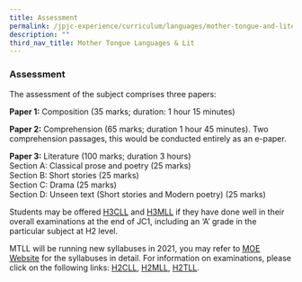 ```yaml
---
title: Assessment
permalink: /jpjc-experience/curriculum/languages/mother-tongue-and-literature/assessment/
description: ""
third_nav_title: Mother Tongue Languages & Lit
---
```

### **Assessment**

The assessment of the subject comprises three papers:

**Paper 1:** Composition (35 marks; duration: 1 hour 15 minutes)

**Paper 2:** Comprehension (65 marks; duration 1 hour 45 minutes). Two 
comprehension passages, this would be conducted entirely as an e-paper.

**Paper 3:** Literature (100 marks; duration 3 hours)<br>
Section A: Classical prose and poetry (25 marks)<br>
Section B: Short stories (25 marks)<br>
Section C: Drama (25 marks) <br>
Section D: Unseen text (Short stories and Modern poetry) (25 marks)

Students may be offered [H3CLL](/files/H3CLL.pdf) and [H3MLL](/files/H3MLL.pdf) if they have done well in their overall examinations at the end of JC1, including an ‘A’ grade in the particular subject at H2 level.

MTLL will be running new syllabuses in 2021, you may refer to [MOE Website](https://www.moe.gov.sg/post-secondary/a-level-curriculum-and-subject-syllabuses) for the syllabuses in detail. For information on examinations, please click on the following links: [H2CLL](/files/H2CLL.pdf), [H2MLL](/files/H2MLL.pdf), [H2TLL](/files/H2TML.pdf).

